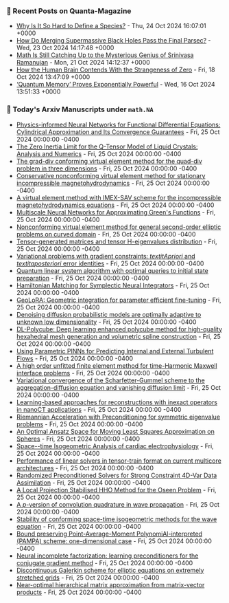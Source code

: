 ### 📝 Recent Posts on Quanta-Magazine
<!-- quanta starts -->
* <a href="https://www.quantamagazine.org/why-is-it-so-hard-to-define-a-species-20241024/">Why Is It So Hard to Define a Species?</a> - Thu, 24 Oct 2024 16:07:01 +0000
* <a href="https://www.quantamagazine.org/how-do-merging-supermassive-black-holes-pass-the-final-parsec-20241023/">How Do Merging Supermassive Black Holes Pass the Final Parsec?</a> - Wed, 23 Oct 2024 14:17:48 +0000
* <a href="https://www.quantamagazine.org/srinivasa-ramanujan-was-a-genius-math-is-still-catching-up-20241021/">Math Is Still Catching Up to the Mysterious Genius of Srinivasa Ramanujan</a> - Mon, 21 Oct 2024 14:12:37 +0000
* <a href="https://www.quantamagazine.org/how-the-human-brain-contends-with-the-strangeness-of-zero-20241018/">How the Human Brain Contends With the Strangeness of Zero</a> - Fri, 18 Oct 2024 13:47:09 +0000
* <a href="https://www.quantamagazine.org/quantum-memory-proves-exponentially-powerful-20241016/">‘Quantum Memory’ Proves Exponentially Powerful</a> - Wed, 16 Oct 2024 13:51:33 +0000
<!-- quanta ends -->

### 📝 Today's Arxiv Manuscripts under ``math.NA``
<!-- arxiv-math-na starts -->
* <a href="https://arxiv.org/abs/2410.18153">Physics-informed Neural Networks for Functional Differential Equations: Cylindrical Approximation and Its Convergence Guarantees</a> - Fri, 25 Oct 2024 00:00:00 -0400
* <a href="https://arxiv.org/abs/2410.18328">The Zero Inertia Limit for the Q-Tensor Model of Liquid Crystals: Analysis and Numerics</a> - Fri, 25 Oct 2024 00:00:00 -0400
* <a href="https://arxiv.org/abs/2410.18375">The grad-div conforming virtual element method for the quad-div problem in three dimensions</a> - Fri, 25 Oct 2024 00:00:00 -0400
* <a href="https://arxiv.org/abs/2410.18376">Conservative nonconforming virtual element method for stationary incompressible magnetohydrodynamics</a> - Fri, 25 Oct 2024 00:00:00 -0400
* <a href="https://arxiv.org/abs/2410.18384">A virtual element method with IMEX-SAV scheme for the incompressible magnetohydrodynamics equations</a> - Fri, 25 Oct 2024 00:00:00 -0400
* <a href="https://arxiv.org/abs/2410.18439">Multiscale Neural Networks for Approximating Green's Functions</a> - Fri, 25 Oct 2024 00:00:00 -0400
* <a href="https://arxiv.org/abs/2410.18526">Nonconforming virtual element method for general second-order elliptic problems on curved domain</a> - Fri, 25 Oct 2024 00:00:00 -0400
* <a href="https://arxiv.org/abs/2410.18592">Tensor-generated matrices and tensor H-eigenvalues distribution</a> - Fri, 25 Oct 2024 00:00:00 -0400
* <a href="https://arxiv.org/abs/2410.18780">Variational problems with gradient constraints: $textit{A priori}$ and $textit{a posteriori}$ error identities</a> - Fri, 25 Oct 2024 00:00:00 -0400
* <a href="https://arxiv.org/abs/2410.18178">Quantum linear system algorithm with optimal queries to initial state preparation</a> - Fri, 25 Oct 2024 00:00:00 -0400
* <a href="https://arxiv.org/abs/2410.18262">Hamiltonian Matching for Symplectic Neural Integrators</a> - Fri, 25 Oct 2024 00:00:00 -0400
* <a href="https://arxiv.org/abs/2410.18720">GeoLoRA: Geometric integration for parameter efficient fine-tuning</a> - Fri, 25 Oct 2024 00:00:00 -0400
* <a href="https://arxiv.org/abs/2410.18784">Denoising diffusion probabilistic models are optimally adaptive to unknown low dimensionality</a> - Fri, 25 Oct 2024 00:00:00 -0400
* <a href="https://arxiv.org/abs/2410.18852">DL-Polycube: Deep learning enhanced polycube method for high-quality hexahedral mesh generation and volumetric spline construction</a> - Fri, 25 Oct 2024 00:00:00 -0400
* <a href="https://arxiv.org/abs/2410.18917">Using Parametric PINNs for Predicting Internal and External Turbulent Flows</a> - Fri, 25 Oct 2024 00:00:00 -0400
* <a href="https://arxiv.org/abs/2301.08944">A high order unfitted finite element method for time-Harmonic Maxwell interface problems</a> - Fri, 25 Oct 2024 00:00:00 -0400
* <a href="https://arxiv.org/abs/2306.02226">Variational convergence of the Scharfetter-Gummel scheme to the aggregation-diffusion equation and vanishing diffusion limit</a> - Fri, 25 Oct 2024 00:00:00 -0400
* <a href="https://arxiv.org/abs/2307.10474">Learning-based approaches for reconstructions with inexact operators in nanoCT applications</a> - Fri, 25 Oct 2024 00:00:00 -0400
* <a href="https://arxiv.org/abs/2309.05143">Riemannian Acceleration with Preconditioning for symmetric eigenvalue problems</a> - Fri, 25 Oct 2024 00:00:00 -0400
* <a href="https://arxiv.org/abs/2310.15570">An Optimal Ansatz Space for Moving Least Squares Approximation on Spheres</a> - Fri, 25 Oct 2024 00:00:00 -0400
* <a href="https://arxiv.org/abs/2311.17500">Space--time Isogeometric Analysis of cardiac electrophysiology</a> - Fri, 25 Oct 2024 00:00:00 -0400
* <a href="https://arxiv.org/abs/2312.08006">Performance of linear solvers in tensor-train format on current multicore architectures</a> - Fri, 25 Oct 2024 00:00:00 -0400
* <a href="https://arxiv.org/abs/2401.15758">Randomized Preconditioned Solvers for Strong Constraint 4D-Var Data Assimilation</a> - Fri, 25 Oct 2024 00:00:00 -0400
* <a href="https://arxiv.org/abs/2402.02727">A Local Projection Stabilised HHO Method for the Oseen Problem</a> - Fri, 25 Oct 2024 00:00:00 -0400
* <a href="https://arxiv.org/abs/2402.17712">A $p$-version of convolution quadrature in wave propagation</a> - Fri, 25 Oct 2024 00:00:00 -0400
* <a href="https://arxiv.org/abs/2403.15043">Stability of conforming space-time isogeometric methods for the wave equation</a> - Fri, 25 Oct 2024 00:00:00 -0400
* <a href="https://arxiv.org/abs/2410.14292">Bound preserving Point-Average-Moment PolynomiAl-interpreted (PAMPA) scheme: one-dimensional case</a> - Fri, 25 Oct 2024 00:00:00 -0400
* <a href="https://arxiv.org/abs/2305.16368">Neural incomplete factorization: learning preconditioners for the conjugate gradient method</a> - Fri, 25 Oct 2024 00:00:00 -0400
* <a href="https://arxiv.org/abs/2405.06120">Discontinuous Galerkin scheme for elliptic equations on extremely stretched grids</a> - Fri, 25 Oct 2024 00:00:00 -0400
* <a href="https://arxiv.org/abs/2407.04686">Near-optimal hierarchical matrix approximation from matrix-vector products</a> - Fri, 25 Oct 2024 00:00:00 -0400
<!-- arxiv-math-na ends -->
